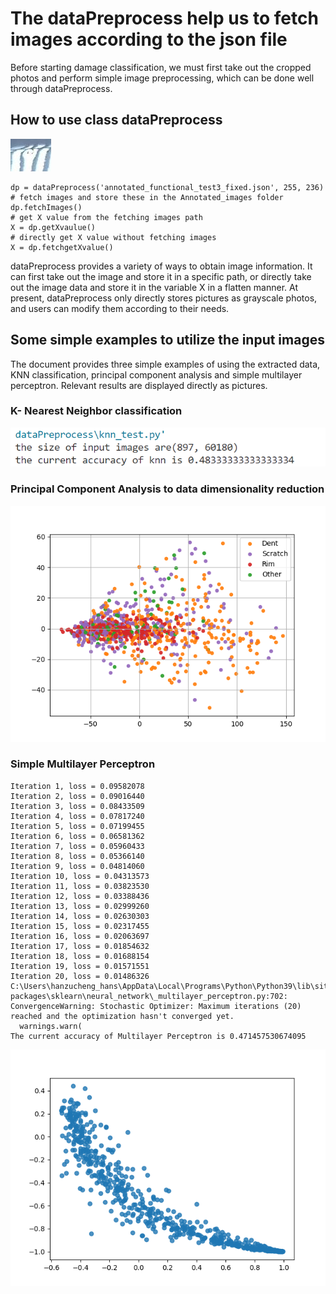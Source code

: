 # The dataPreprocess help us to fetch images according to the json file
Before starting damage classification, we must first take out the cropped photos and perform simple image preprocessing, which can be done well through dataPreprocess.

## How to use class dataPreprocess
![path](./sampleDamageimage.jpg)
```
dp = dataPreprocess('annotated_functional_test3_fixed.json', 255, 236)
# fetch images and store these in the Annotated_images folder
dp.fetchImages()
# get X value from the fetching images path
X = dp.getXvaulue()
# directly get X value without fetching images
X = dp.fetchgetXvalue()
```
dataPreprocess provides a variety of ways to obtain image information. It can first take out the image and store it in a specific path, or directly take out the image data and store it in the variable X in a flatten manner. At present, dataPreprocess only directly stores pictures as grayscale photos, and users can modify them according to their needs.

## Some simple examples to utilize the input images
The document provides three simple examples of using the extracted data, KNN classification, principal component analysis and simple multilayer perceptron. Relevant results are displayed directly as pictures.

### K- Nearest Neighbor classification
![path](./K-%20Nearest%20Neighbor%20classification.png)

### Principal Component Analysis to data dimensionality reduction
![path](./Principal%20Component%20Analysis%20to%20data%20dimensionality%20reduction.png)

### Simple Multilayer Perceptron
```
Iteration 1, loss = 0.09582078
Iteration 2, loss = 0.09016440
Iteration 3, loss = 0.08433509
Iteration 4, loss = 0.07817240
Iteration 5, loss = 0.07199455
Iteration 6, loss = 0.06581362
Iteration 7, loss = 0.05960433
Iteration 8, loss = 0.05366140
Iteration 9, loss = 0.04814060
Iteration 10, loss = 0.04313573
Iteration 11, loss = 0.03823530
Iteration 12, loss = 0.03388436
Iteration 13, loss = 0.02999260
Iteration 14, loss = 0.02630303
Iteration 15, loss = 0.02317455
Iteration 16, loss = 0.02063697
Iteration 17, loss = 0.01854632
Iteration 18, loss = 0.01688154
Iteration 19, loss = 0.01571551
Iteration 20, loss = 0.01486326
C:\Users\hanzucheng_hans\AppData\Local\Programs\Python\Python39\lib\site-packages\sklearn\neural_network\_multilayer_perceptron.py:702: ConvergenceWarning: Stochastic Optimizer: Maximum iterations (20) reached and the optimization hasn't converged yet.
  warnings.warn(
The current accuracy of Multilayer Perceptron is 0.471457530674095
```
![path](./Multilayer%20Perceptron.png)